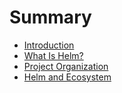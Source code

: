 # Summary

- [Introduction](./introduction.md)
- [What Is Helm?](./chapter1.md)
- [Project Organization](./chapter2.md)
- [Helm and Ecosystem](./chapter3.md)
  